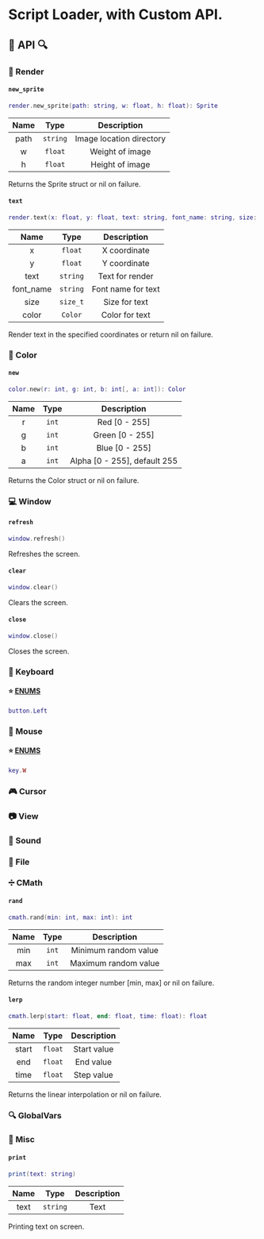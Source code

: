 # Script Loader, with Custom API.


## :mag_right: API :mag:
### :movie_camera: Render
#### ```new_sprite```
```lua
render.new_sprite(path: string, w: float, h: float): Sprite
```
| Name  | Type        | Description              |
| :---: | :---:       | :---:                    |
| path  | ```string```| Image location directory |
| w     | ```float``` | Weight of image          |
| h     | ```float``` | Height of image          |

Returns the Sprite struct or nil on failure.
#### ```text```
```lua
render.text(x: float, y: float, text: string, font_name: string, size: size_t, color: Color)
```
| Name      | Type        | Description        |
| :---:     | :---:       | :---:              |
| x         | ```float``` | X coordinate       |
| y         | ```float``` | Y coordinate       |
| text      | ```string```| Text for render    |
| font_name | ```string```| Font name for text |
| size      | ```size_t```| Size for text      |
| color     | ```Color``` | Color for text     |

Render text in the specified coordinates or return nil on failure.


### :rainbow: Color
#### ```new```
```lua
color.new(r: int, g: int, b: int[, a: int]): Color
```
| Name  | Type      | Description                  |
| :---: | :---:     | :---:                        |
| r     | ```int``` | Red [0 - 255]                |
| g     | ```int``` | Green [0 - 255]              |
| b     | ```int``` | Blue [0 - 255]               |
| a     | ```int``` | Alpha [0 - 255], default 255 |

Returns the Color struct or nil on failure.

### :computer: Window
#### ```refresh```
```lua
window.refresh()
```

Refreshes the screen.
#### ```clear```
```lua
window.clear()
```

Clears the screen.
#### ```close```
```lua
window.close()
```

Closes the screen.

### :wrench: Keyboard
#### :star: [ENUMS](https://www.sfml-dev.org/documentation/2.5.1/classsf_1_1Mouse.php#a4fb128be433f9aafe66bc0c605daaa90)
```lua
button.Left
```


### :mouse2: Mouse
#### :star: [ENUMS](https://www.sfml-dev.org/documentation/2.5.1/classsf_1_1Keyboard.php)
```lua
key.W
```


### :video_game: Cursor


### :camera: View


### :musical_note: Sound


### :file_folder: File


### :heavy_division_sign: CMath
#### ```rand```
```lua
cmath.rand(min: int, max: int): int
```
| Name  | Type     | Description          |
| :---: | :---:    | :---:                |
| min   | ```int```| Minimum random value |
| max   | ```int```| Maximum random value |

Returns the random integer number [min, max] or nil on failure.
#### ```lerp```
```lua
cmath.lerp(start: float, end: float, time: float): float
```
| Name  | Type       | Description |
| :---: | :---:      | :---:       |
| start | ```float```| Start value |
| end   | ```float```| End value   |
| time  | ```float```| Step value  |

Returns the linear interpolation or nil on failure.

### :mag: GlobalVars


### :speech_balloon: Misc
#### ```print```
```lua
print(text: string)
```
| Name  | Type        | Description |
| :---: | :---:       | :---:       |
| text  | ```string```| Text        |

Printing text on screen.

